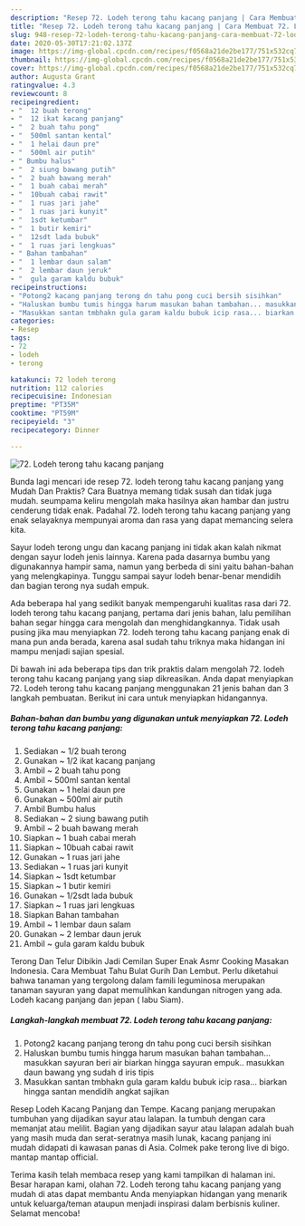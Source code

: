 ```yaml
---
description: "Resep 72. Lodeh terong tahu kacang panjang | Cara Membuat 72. Lodeh terong tahu kacang panjang Yang Paling Enak"
title: "Resep 72. Lodeh terong tahu kacang panjang | Cara Membuat 72. Lodeh terong tahu kacang panjang Yang Paling Enak"
slug: 948-resep-72-lodeh-terong-tahu-kacang-panjang-cara-membuat-72-lodeh-terong-tahu-kacang-panjang-yang-paling-enak
date: 2020-05-30T17:21:02.137Z
image: https://img-global.cpcdn.com/recipes/f0568a21de2be177/751x532cq70/72-lodeh-terong-tahu-kacang-panjang-foto-resep-utama.jpg
thumbnail: https://img-global.cpcdn.com/recipes/f0568a21de2be177/751x532cq70/72-lodeh-terong-tahu-kacang-panjang-foto-resep-utama.jpg
cover: https://img-global.cpcdn.com/recipes/f0568a21de2be177/751x532cq70/72-lodeh-terong-tahu-kacang-panjang-foto-resep-utama.jpg
author: Augusta Grant
ratingvalue: 4.3
reviewcount: 8
recipeingredient:
- "  12 buah terong"
- "  12 ikat kacang panjang"
- "  2 buah tahu pong"
- "  500ml santan kental"
- "  1 helai daun pre"
- "  500ml air putih"
- " Bumbu halus"
- "  2 siung bawang putih"
- "  2 buah bawang merah"
- "  1 buah cabai merah"
- "  10buah cabai rawit"
- "  1 ruas jari jahe"
- "  1 ruas jari kunyit"
- "  1sdt ketumbar"
- "  1 butir kemiri"
- "  12sdt lada bubuk"
- "  1 ruas jari lengkuas"
- " Bahan tambahan"
- "  1 lembar daun salam"
- "  2 lembar daun jeruk"
- "  gula garam kaldu bubuk"
recipeinstructions:
- "Potong2 kacang panjang terong dn tahu pong cuci bersih sisihkan"
- "Haluskan bumbu tumis hingga harum masukan bahan tambahan... masukkan sayuran beri air biarkan hingga sayuran empuk.. masukkan daun bawang yng sudah d iris tipis"
- "Masukkan santan tmbhakn gula garam kaldu bubuk icip rasa... biarkan hingga santan mendidih angkat sajikan"
categories:
- Resep
tags:
- 72
- lodeh
- terong

katakunci: 72 lodeh terong 
nutrition: 112 calories
recipecuisine: Indonesian
preptime: "PT35M"
cooktime: "PT59M"
recipeyield: "3"
recipecategory: Dinner

---
```



![72. Lodeh terong tahu kacang panjang](https://img-global.cpcdn.com/recipes/f0568a21de2be177/751x532cq70/72-lodeh-terong-tahu-kacang-panjang-foto-resep-utama.jpg)

Bunda lagi mencari ide resep 72. lodeh terong tahu kacang panjang yang Mudah Dan Praktis? Cara Buatnya memang tidak susah dan tidak juga mudah. seumpama keliru mengolah maka hasilnya akan hambar dan justru cenderung tidak enak. Padahal 72. lodeh terong tahu kacang panjang yang enak selayaknya mempunyai aroma dan rasa yang dapat memancing selera kita.

Sayur lodeh terong ungu dan kacang panjang ini tidak akan kalah nikmat dengan sayur lodeh jenis lainnya. Karena pada dasarnya bumbu yang digunakannya hampir sama, namun yang berbeda di sini yaitu bahan-bahan yang melengkapinya. Tunggu sampai sayur lodeh benar-benar mendidih dan bagian terong nya sudah empuk.

Ada beberapa hal yang sedikit banyak mempengaruhi kualitas rasa dari 72. lodeh terong tahu kacang panjang, pertama dari jenis bahan, lalu pemilihan bahan segar hingga cara mengolah dan menghidangkannya. Tidak usah pusing jika mau menyiapkan 72. lodeh terong tahu kacang panjang enak di mana pun anda berada, karena asal sudah tahu triknya maka hidangan ini mampu menjadi sajian spesial.


Di bawah ini ada beberapa tips dan trik praktis dalam mengolah 72. lodeh terong tahu kacang panjang yang siap dikreasikan. Anda dapat menyiapkan 72. Lodeh terong tahu kacang panjang menggunakan 21 jenis bahan dan 3 langkah pembuatan. Berikut ini cara untuk menyiapkan hidangannya.

<!--inarticleads1-->

##### Bahan-bahan dan bumbu yang digunakan untuk menyiapkan 72. Lodeh terong tahu kacang panjang:

1. Sediakan  ~ 1/2 buah terong
1. Gunakan  ~ 1/2 ikat kacang panjang
1. Ambil  ~ 2 buah tahu pong
1. Ambil  ~ 500ml santan kental
1. Gunakan  ~ 1 helai daun pre
1. Gunakan  ~ 500ml air putih
1. Ambil  Bumbu halus
1. Sediakan  ~ 2 siung bawang putih
1. Ambil  ~ 2 buah bawang merah
1. Siapkan  ~ 1 buah cabai merah
1. Siapkan  ~ 10buah cabai rawit
1. Gunakan  ~ 1 ruas jari jahe
1. Sediakan  ~ 1 ruas jari kunyit
1. Siapkan  ~ 1sdt ketumbar
1. Siapkan  ~ 1 butir kemiri
1. Gunakan  ~ 1/2sdt lada bubuk
1. Siapkan  ~ 1 ruas jari lengkuas
1. Siapkan  Bahan tambahan
1. Ambil  ~ 1 lembar daun salam
1. Gunakan  ~ 2 lembar daun jeruk
1. Ambil  ~ gula garam kaldu bubuk


Terong Dan Telur Dibikin Jadi Cemilan Super Enak Asmr Cooking Masakan Indonesia. Cara Membuat Tahu Bulat Gurih Dan Lembut. Perlu diketahui bahwa tanaman yang tergolong dalam famili leguminosa merupakan tanaman sayuran yang dapat memulihkan kandungan nitrogen yang ada. Lodeh kacang panjang dan jepan ( labu Siam). 

<!--inarticleads2-->

##### Langkah-langkah membuat 72. Lodeh terong tahu kacang panjang:

1. Potong2 kacang panjang terong dn tahu pong cuci bersih sisihkan
1. Haluskan bumbu tumis hingga harum masukan bahan tambahan... masukkan sayuran beri air biarkan hingga sayuran empuk.. masukkan daun bawang yng sudah d iris tipis
1. Masukkan santan tmbhakn gula garam kaldu bubuk icip rasa... biarkan hingga santan mendidih angkat sajikan


Resep Lodeh Kacang Panjang dan Tempe. Kacang panjang merupakan tumbuhan yang dijadikan sayur atau lalapan. Ia tumbuh dengan cara memanjat atau melilit. Bagian yang dijadikan sayur atau lalapan adalah buah yang masih muda dan serat-seratnya masih lunak, kacang panjang ini mudah didapati di kawasan panas di Asia. Colmek pake terong live di bigo. mantap mantap official. 

Terima kasih telah membaca resep yang kami tampilkan di halaman ini. Besar harapan kami, olahan 72. Lodeh terong tahu kacang panjang yang mudah di atas dapat membantu Anda menyiapkan hidangan yang menarik untuk keluarga/teman ataupun menjadi inspirasi dalam berbisnis kuliner. Selamat mencoba!
